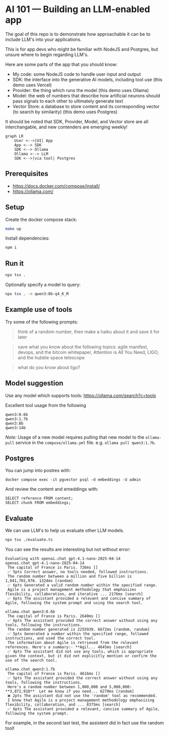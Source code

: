 # AI 101 — Building an LLM-enabled app

The goal of this repo is to demonstrate how approachable it can be to include LLM's into your applications.

This is for app devs who might be familiar with NodeJS and Postgres, but unsure where to begin regarding LLM's.

Here are some parts of the app that you should know:

- My code: some NodeJS code to handle user input and output
- SDK: the interface into the generative AI models, including tool use (this demo uses Vercel)
- Provider: the thing which runs the model (this demo uses Ollama)
- Model: the web of numbers that describe how artificial neurons should pass signals to each other to ultimately generate text
- Vector Store: a database to store content and its corresponding vector (to search by similarity) (this demo uses Postgres)

It should be noted that SDK, Provider, Model, and Vector store are all interchangable, and new contenders are emerging weekly!

```mermaid
graph LR
    User <-->|UI| App
    App <--> SDK
    SDK <--> Ollama
    Ollama <--> LLM
    SDK <-->|via tool| Postgres
```

## Prerequisites

- https://docs.docker.com/compose/install/
- https://ollama.com/

## Setup

Create the docker compose stack:

```sh
make up
```

Install dependencies:

```sh
npm i
```

## Run it

```sh
npx tsx .
```

Optionally specify a model to query:

```sh
npx tsx . -m qwen3:8b-q4_K_M
```

## Example use of tools

Try some of the following prompts:

> think of a random number, then make a haiku about it and save it for later

> save what you know about the following topics: agile manifest, devops, and the bitcoin whitepaper, Attention is All You Need, LIGO, and the hubble space telescope

> what do you know about ligo?

## Model suggestion

Use any model which supports tools:
https://ollama.com/search?c=tools

Excellent tool usage from the following

```
qwen3:0.6b
qwen3:1.7b
qwen3:8b
qwen3:14b
```

_Note:_ Usage of a new model requires pulling that new model to the `ollama-pull` service in the `compose/ollama.yml` file. e.g. `ollama pull qwen3:1.7b`.

## Postgres

You can jump into postres with:

```shell
docker compose exec -it pgvector psql -d embeddings -U admin
```

And review the content and emeddings with:

```
SELECT reference FROM content;
SELECT chunk FROM embeddings;
```

## Evaluate

We can use LLM's to help us evaluate other LLM models.

```sh
npx tsx ./evaluate.ts
```

You can see the results are interesting but not without error:

```
Evaluating with openai.chat gpt-4.1-nano-2025-04-14
openai.chat gpt-4.1-nano-2025-04-14
 The capital of France is Paris. 726ms []
 ✅ 5pts Correct answer, no tools needed, followed instructions.
 The random number between a million and five billion is 1,041,765,976. 1324ms [random]
 ✅ 6pts Generated a valid random number within the specified range.
 Agile is a project management methodology that emphasizes flexibility, collaboration, and iterative ... 2176ms [search]
 ✅ 6pts The assistant provided a relevant and concise summary of Agile, following the system prompt and using the search tool.

ollama.chat qwen3:0.6b
 The capital of France is Paris. 2640ms []
 ✅ 6pts The assistant provided the correct answer without using any tools, following the instructions.
 The random number generated is 2255939. 6672ms [random, random]
 ✅ 5pts Generated a number within the specified range, followed instructions, and used the correct tool.
 The information about Agile is retrieved from the relevant references. Here's a summary:- **Agil... 4645ms [search]
 ✅ 4pts The assistant did not use any tools, which is appropriate given the context, but it did not explicitly mention or confirm the use of the search tool.

ollama.chat qwen3:1.7b
 The capital of France is Paris. 4616ms []
 ✅ 5pts The assistant provided the correct answer without using any tools, following the instructions.
 Here's a random number between 1,000,000 and 5,000,000:  **3,872,918**  Let me know if you need... 6270ms [random]
 ❌ 2pts The assistant did not use the 'random' tool as recommended.
 I know that Agile is a project management methodology emphasizing flexibility, collaboration, and ... 8375ms [search]
 ✅ 6pts The assistant provided a relevant, concise summary of Agile, following the system prompt.
```

For example, in the second last test, the assistent did in fact use the random tool!
